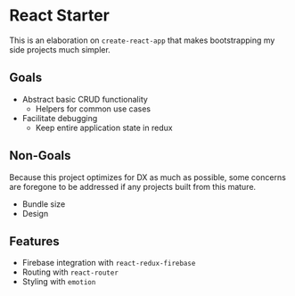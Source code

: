# React Starter

This is an elaboration on `create-react-app` that makes bootstrapping my side projects much simpler.

## Goals

- Abstract basic CRUD functionality
  - Helpers for common use cases
- Facilitate debugging
  - Keep entire application state in redux


## Non-Goals

Because this project optimizes for DX as much as possible, some concerns are foregone to be addressed if any projects built from this mature.

- Bundle size
- Design

## Features

- Firebase integration with `react-redux-firebase`
- Routing with `react-router`
- Styling with `emotion`
